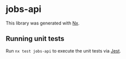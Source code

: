 # jobs-api

This library was generated with [Nx](https://nx.dev).

## Running unit tests

Run `nx test jobs-api` to execute the unit tests via [Jest](https://jestjs.io).
